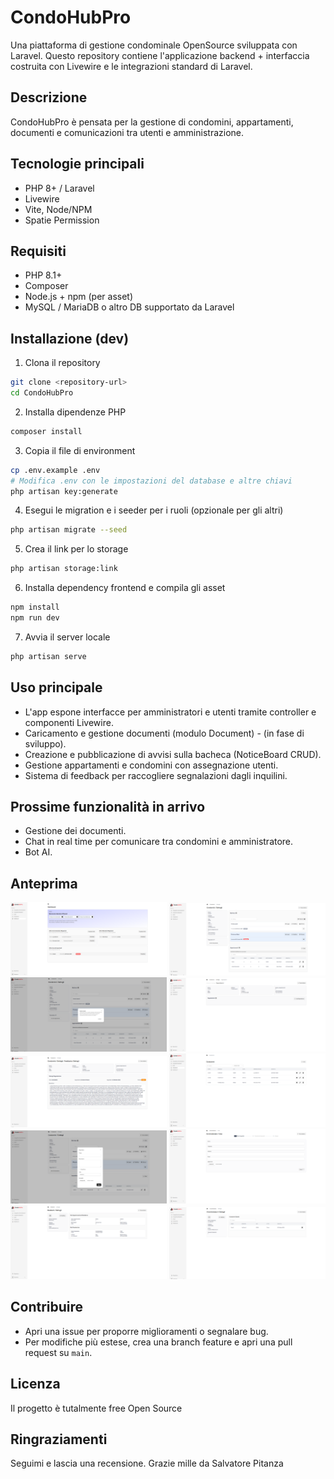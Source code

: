 # CondoHubPro

Una piattaforma di gestione condominale OpenSource sviluppata con Laravel. Questo repository contiene l'applicazione backend + interfaccia costruita con Livewire e le integrazioni standard di Laravel.

## Descrizione

CondoHubPro è pensata per la gestione di condomini, appartamenti, documenti e comunicazioni tra utenti e amministrazione. 

## Tecnologie principali

- PHP 8+ / Laravel
- Livewire
- Vite, Node/NPM 
- Spatie Permission

## Requisiti

- PHP 8.1+
- Composer
- Node.js + npm (per asset)
- MySQL / MariaDB o altro DB supportato da Laravel

## Installazione (dev)

1. Clona il repository

```bash
git clone <repository-url>
cd CondoHubPro
```

2. Installa dipendenze PHP

```bash
composer install
```

3. Copia il file di environment 

```bash
cp .env.example .env
# Modifica .env con le impostazioni del database e altre chiavi
php artisan key:generate
```

4. Esegui le migration e i seeder per i ruoli (opzionale per gli altri)

```bash
php artisan migrate --seed
```

5. Crea il link per lo storage 

```bash
php artisan storage:link
```

6. Installa dependency frontend e compila gli asset

```bash
npm install
npm run dev
```

7. Avvia il server locale

```bash
php artisan serve
```

## Uso principale

- L'app espone interfacce per amministratori e utenti tramite controller e componenti Livewire.
- Caricamento e gestione documenti (modulo Document) - (in fase di sviluppo).
- Creazione e pubblicazione di avvisi sulla bacheca (NoticeBoard CRUD).
- Gestione appartamenti e condomini con assegnazione utenti.
- Sistema di feedback per raccogliere segnalazioni dagli inquilini.

## Prossime funzionalità in arrivo
- Gestione dei documenti.
- Chat in real time per comunicare tra condomini e amministratore.
- Bot AI.

## Anteprima

<p float="left">
<img src="https://github.com/Salvo170586SP/CondoHubPro/blob/main/public/assets/imgs/screenshots/screenshot-dashboard-1.png?raw=true" alt="Alt Text" style="width:250px;">
<img src="https://github.com/Salvo170586SP/CondoHubPro/blob/main/public/assets/imgs/screenshots/screenshot-dashboard-2.png?raw=true" alt="Alt Text" style="width:250px;">
<img src="https://github.com/Salvo170586SP/CondoHubPro/blob/main/public/assets/imgs/screenshots/screenshot-dashboard-3.png?raw=true" alt="Alt Text" style="width:250px;">
<img src="https://github.com/Salvo170586SP/CondoHubPro/blob/main/public/assets/imgs/screenshots/screenshot-dashboard-4.png?raw=true" alt="Alt Text" style="width:250px;">
<img src="https://github.com/Salvo170586SP/CondoHubPro/blob/main/public/assets/imgs/screenshots/screenshot-dashboard-5.png?raw=true" alt="Alt Text" style="width:250px;">
<img src="https://github.com/Salvo170586SP/CondoHubPro/blob/main/public/assets/imgs/screenshots/screenshot-dashboard-6.png?raw=true" alt="Alt Text" style="width:250px;">
<img src="https://github.com/Salvo170586SP/CondoHubPro/blob/main/public/assets/imgs/screenshots/screenshot-dashboard-8.png?raw=true" alt="Alt Text" style="width:250px;">
<img src="https://github.com/Salvo170586SP/CondoHubPro/blob/main/public/assets/imgs/screenshots/screenshot-dashboard-9.png?raw=true" alt="Alt Text" style="width:250px;">
<img src="https://github.com/Salvo170586SP/CondoHubPro/blob/main/public/assets/imgs/screenshots/screenshot-dashboard-10.png?raw=true" alt="Alt Text" style="width:250px;">
<img src="https://github.com/Salvo170586SP/CondoHubPro/blob/main/public/assets/imgs/screenshots/screenshot-dashboard-11.png?raw=true" alt="Alt Text" style="width:250px;">
</p>

## Contribuire

- Apri una issue per proporre miglioramenti o segnalare bug.
- Per modifiche più estese, crea una branch feature e apri una pull request su `main`.

## Licenza

Il progetto è tutalmente free Open Source

## Ringraziamenti

Seguimi e lascia una recensione. Grazie mille da Salvatore Pitanza
